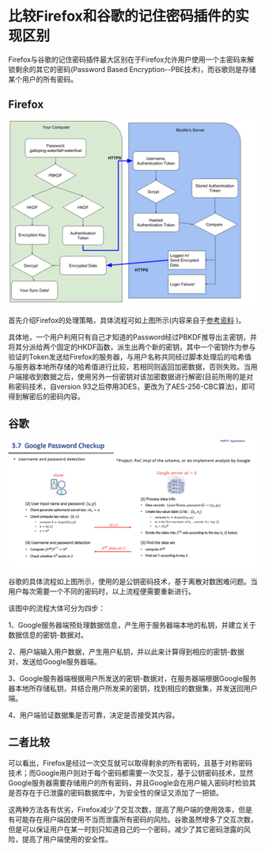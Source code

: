 # 比较Firefox和谷歌的记住密码插件的实现区别

Firefox与谷歌的记住密码插件最大区别在于Firefox允许用户使用一个主密码来解锁剩余的其它的密码(Password Based Encryption--PBE技术)，而谷歌则是存储某个用户的所有密码。

## Firefox

<img src=".\md_image\f.png" alt="image-20230703174051013" style="zoom: 67%;" />

首先介绍Firefox的处理策略，具体流程可如上图所示(内容来自于[参考资料](https://hacks.mozilla.org/2018/11/firefox-sync-privacy/?_gl=1*ar00f3*_ga*NDA3ODQ0Nzc5LjE2ODgyNjYzNTA.*_ga_2VC139B3XV*MTY4ODM3NzAyNi40LjEuMTY4ODM3NzI4Ni4wLjAuMA..) )。

具体地，一个用户利用只有自己才知道的Password经过PBKDF推导出主密钥，并将其分派给两个固定的HKDF函数，派生出两个新的密钥，其中一个密钥作为参与验证的Token发送给Firefox的服务器，与用户名称共同经过脚本处理后的哈希值与服务器本地所存储的哈希值进行比较，若相同则返回加密数据，否则失败。当用户端接收到数据之后，使用另外一份密钥对该加密数据进行解密(目前所用的是对称密码技术，自version 93之后停用3DES，更改为了AES-256-CBC算法)，即可得到解密后的密码内容。

## 谷歌

<img src=".\md_image\g.png" alt="image-20230703174946993" style="zoom:80%;" />

谷歌的具体流程如上图所示，使用的是公钥密码技术，基于离散对数困难问题。当用户每次需要一个不同的密码时，以上流程便需要重新进行。

该图中的流程大体可分为四步：

1、Google服务器端预处理数据信息，产生用于服务器端本地的私钥，并建立关于数据信息的密钥-数据对。

2、用户端输入用户数据，产生用户私钥，并以此来计算得到相应的密钥-数据对，发送给Google服务器端。

3、Google服务器端根据用户所发送的密钥-数据对，在服务器端根据Google服务器本地所存储私钥，并结合用户所发来的密钥，找到相应的数据集，并发送回用户端。

4、用户端验证数据集是否可靠，决定是否接受其内容。

## 二者比较

可以看出，Firefox是经过一次交互就可以取得剩余的所有密码，且基于对称密码技术；而Google用户则对于每个密码都需要一次交互，基于公钥密码技术，显然Google服务器需要存储用户的所有密码，并且Google会在用户输入密码时检验其是否存在于已泄露的密码数据库中，为安全性的保证又添加了一把锁。

这两种方法各有优劣，Firefox减少了交互次数，提高了用户端的使用效率，但是有可能存在用户端因使用不当而泄露所有密码的风险。谷歌虽然增多了交互次数，但是可以保证用户在某一时刻只知道自己的一个密码，减少了其它密码泄露的风险，提高了用户端使用的安全性。

